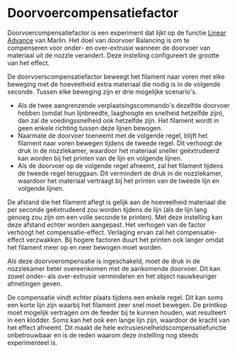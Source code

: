 Doorvoercompensatiefactor
====
Doorvoercompensatiefactor is een experiment dat lijkt op de functie [Linear Advance](http://marlinfw.org/docs/features/lin_advance.html) van Marlin. Het doel van doorvoer Balancing is om te compenseren voor onder- en over-extrusie wanneer de doorvoer van materiaal uit de nozzle verandert. Deze instelling configureert de grootte van het effect.

De doorvoerscompensatiefactor beweegt het filament naar voren met elke beweging met de hoeveelheid extra materiaal die nodig is in de volgende seconde. Tussen elke beweging zijn er drie mogelijke scenario's.
* Als de twee aangrenzende verplaatsingscommando's dezelfde doorvoer hebben (omdat hun lijnbreedte, laaghoogte en snelheid hetzelfde zijn), dan zal de voedingssnelheid ook hetzelfde zijn. Het filament wordt in geen enkele richting tussen deze lijnen bewogen.
* Naarmate de doorvoer toeneemt met de volgende regel, blijft het filament naar voren bewegen tijdens de tweede regel. Dit verhoogt de druk in de nozzlekamer, waardoor het materiaal sneller geëxtrudeerd kan worden bij het printen van de lijn en volgende lijnen.
* Als de doorvoer op de volgende regel afneemt, zal het filament tijdens de tweede regel teruggaan. Dit vermindert de druk in de nozzlekamer, waardoor het materiaal vertraagt bij het printen van de tweede lijn en volgende lijnen.

De afstand die het filament aflegt is gelijk aan de hoeveelheid materiaal die per seconde geëxtrudeerd zou worden tijdens de lijn (als de lijn lang genoeg zou zijn om een volle seconde te printen). Met deze instelling kan deze afstand echter worden aangepast. Het verhogen van de factor verhoogt het compensatie-effect. Verlaging ervan zal het compensatie-effect verzwakken. Bij hogere factoren duurt het printen ook langer omdat het filament meer op en neer bewogen moet worden.

Als deze doorvoerompensatie is ingeschakeld, moet de druk in de nozzlekamer beter overeenkomen met de aankomende doorvoer. Dit kan zowel onder- als over-extrusie verminderen en het object nauwkeuriger afmetingen geven.

De compensatie vindt echter plaats tijdens een enkele regel. Dit kan soms een korte lijn zijn waarbij het filament zeer snel moet bewegen. De printkop moet mogelijk vertragen om de feeder bij te kunnen houden, wat resulteert in een klodder. Soms kan het ook een lange lijn zijn, waardoor de kracht van het effect afneemt. Dit maakt de hele extrusiesnelheidscompensatiefunctie onbetrouwbaar en is de reden waarom deze instelling nog steeds experimenteel is.